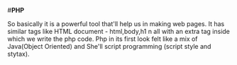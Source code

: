 #**PHP**

So basically it is a powerful tool that'll help us in making web pages.
It has similar tags like HTML document - html,body,h1 n all with an extra <php></php> tag inside which we write the php code.
Php in its first look felt like a mix of Java(Object Oriented) and She'll script programming (script style and stytax).
